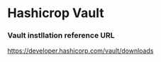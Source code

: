 # Hashicrop Vault

### Vault instllation reference URL
https://developer.hashicorp.com/vault/downloads



